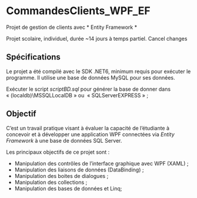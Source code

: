 CommandesClients_WPF_EF
=========================
Projet de gestion de clients avec * Entity Framework *

Projet scolaire, individuel, durée ~14 jours à temps partiel.
Cancel changes

Spécifications
--------------
Le projet a été compilé avec le SDK .NET6, minimum requis pour exécuter le programme. Il utilise une base de données MySQL pour 
ses données.

Exécuter le script *scriptBD.sql* pour générer la base de donner dans « (localdb)\MSSQLLocalDB » ou  « SQLServerEXPRESS » ;


Objectif
--------
C’est un travail pratique visant à évaluer la capacité de l’étudiante à concevoir et à développer une application WPF connectées via *Entity Framework* à une base de données SQL Server. 

Les principaux objectifs de ce projet sont : 
- Manipulation des contrôles de l’interface graphique avec WPF (XAML) ;
- Manipulation des liaisons de données (DataBinding) ;
- Manipulation des boites de dialogues ;
- Manipulation des collections ;
- Manipulation des bases de données et Linq;

